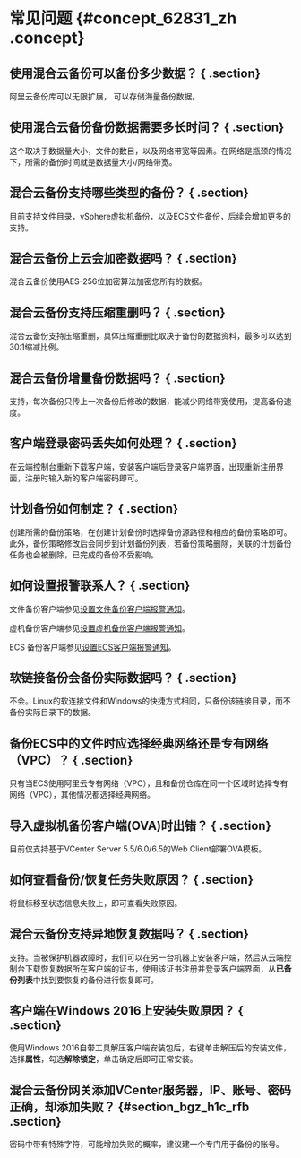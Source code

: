 # 常见问题 {#concept_62831_zh .concept}

## 使用混合云备份可以备份多少数据？ { .section}

阿里云备份库可以无限扩展， 可以存储海量备份数据。

## 使用混合云备份备份数据需要多长时间？ { .section}

这个取决于数据量大小，文件的数目，以及网络带宽等因素。在网络是瓶颈的情况下，所需的备份时间就是数据量大小/网络带宽。

## 混合云备份支持哪些类型的备份？ { .section}

目前支持文件目录，vSphere虚拟机备份，以及ECS文件备份，后续会增加更多的支持。

## 混合云备份上云会加密数据吗？ { .section}

混合云备份使用AES-256位加密算法加密您所有的数据。

## 混合云备份支持压缩重删吗？ { .section}

混合云备份支持压缩重删，具体压缩重删比取决于备份的数据资料，最多可以达到30:1缩减比例。

## 混合云备份增量备份数据吗？ { .section}

支持，每次备份只传上一次备份后修改的数据，能减少网络带宽使用，提高备份速度。

## 客户端登录密码丢失如何处理？ { .section}

在云端控制台重新下载客户端，安装客户端后登录客户端界面，出现重新注册界面，注册时输入新的客户端密码即可。

## 计划备份如何制定？ { .section}

创建所需的备份策略，在创建计划备份时选择备份源路径和相应的备份策略即可。此外，备份策略修改后会同步到计划备份列表，若备份策略删除，关联的计划备份任务也会被删除，已完成的备份不受影响。

## 如何设置报警联系人？ { .section}

文件备份客户端参见[设置文件备份客户端报警通知](../../../../intl.zh-CN/用户指南/文件备份/设置报警通知.md)。

虚机备份客户端参见[设置虚机备份客户端报警通知](../../../../intl.zh-CN/用户指南/虚拟机备份/设置报警通知.md)。

ECS 备份客户端参见[设置ECS客户端报警通知](../../../../intl.zh-CN/用户指南/ECS备份/设置报警通知.md)。

## 软链接备份会备份实际数据吗？ { .section}

不会。Linux的软连接文件和Windows的快捷方式相同，只备份该链接目录，而不备份实际目录下的数据。

## 备份ECS中的文件时应选择经典网络还是专有网络（VPC）？ { .section}

只有当ECS使用阿里云专有网络（VPC），且和备份仓库在同一个区域时选择专有网络（VPC），其他情况都选择经典网络。

## 导入虚拟机备份客户端\(OVA\)时出错？ { .section}

目前仅支持基于VCenter Server 5.5/6.0/6.5的Web Client部署OVA模板。

## 如何查看备份/恢复任务失败原因？ { .section}

将鼠标移至状态信息失败上，即可查看失败原因。

## 混合云备份支持异地恢复数据吗？ { .section}

支持。当被保护机器故障时，我们可以在另一台机器上安装客户端，然后从云端控制台下载恢复数据所在客户端的证书，使用该证书注册并登录客户端界面，从**已备份列表**中找到要恢复的备份进行恢复即可。

## 客户端在Windows 2016上安装失败原因？ { .section}

使用Windows 2016自带工具解压客户端安装包后，右键单击解压后的安装文件，选择**属性**，勾选**解除锁定**，单击确定后即可正常安装。

## 混合云备份网关添加VCenter服务器，IP、账号、密码正确，却添加失败？ {#section_bgz_h1c_rfb .section}

密码中带有特殊字符，可能增加失败的概率，建议建一个专门用于备份的账号。

